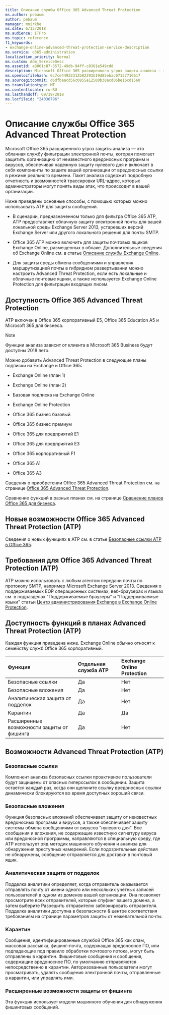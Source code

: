 ```yaml
---
title: Описание службы Office 365 Advanced Threat Protection
ms.author: pebaum
author: pebaum
manager: mnirkhe
ms.date: 6/13/2018
ms.audience: ITPro
ms.topic: reference
f1_keywords:
- exchange-online-advanced-threat-protection-service-description
ms.service: o365-administration
localization_priority: Normal
ms.custom: Adm_ServiceDesc
ms.assetid: a8061c87-3572-49db-94ff-c8301e549cdd
description: Microsoft Office 365 расширенного угроз защиты анализа — это облачная службу фильтрации электронной почты, которая помогает защитить организацию от неизвестного вредоносных программ и вирусов, обеспечивая надежную защиту нулевого дня и включает в себя компоненты по защите вашей организации от вредоносных ссылки в режиме реального времени. Пакет анализа содержит подробную отчетность и возможностей трассировки URL-адрес, которых администраторы могут понять виды атак, что происходит в вашей организации.
ms.openlocfilehash: 6c7ce44932312b82293b19d85ebac07137716617
ms.sourcegitcommit: d6dfbaacd56c0855e12500b38acd06be16cd1560
ms.translationtype: MT
ms.contentlocale: ru-RU
ms.lasthandoff: 09/19/2018
ms.locfileid: "24036796"
---
```

# <a name="office-365-advanced-threat-protection-service-description"></a>Описание службы Office 365 Advanced Threat Protection

Microsoft Office 365 расширенного угроз защиты анализа — это облачная службу фильтрации электронной почты, которая помогает защитить организацию от неизвестного вредоносных программ и вирусов, обеспечивая надежную защиту нулевого дня и включает в себя компоненты по защите вашей организации от вредоносных ссылки в режиме реального времени. Пакет анализа содержит подробную отчетность и возможностей трассировки URL-адрес, которых администраторы могут понять виды атак, что происходит в вашей организации.
  
Ниже приведены основные способы, с помощью которых можно использовать ATP для защиты сообщений.
  
- В сценарии, предназначенном только для фильтра Office 365 ATP, ATP предоставляет облачную защиту электронной почты для вашей локальной среды Exchange Server 2013, устаревших версий Exchange Server или другого локального решения для почты SMTP.
    
- Office 365 ATP можно включить для защиты почтовых ящиков Exchange Online, размещенных в облаке. Дополнительные сведения об Exchange Online см. в статье [Описание службы Exchange Online](https://technet.microsoft.com/en-us/library/exchange-online-service-description.aspx).
    
- Для защиты среды обмена сообщениями и управления маршрутизацией почты в гибридном развертывании можно настроить Advanced Threat Protection, если есть локальные и облачные почтовые ящики, а также используется Exchange Online Protection для фильтрации входящих писем.
    
## <a name="office-365-advanced-threat-protection-atp-availability"></a>Доступность Office 365 Advanced Threat Protection

ATP включен в Office 365 корпоративный E5, Office 365 Education A5 и Microsoft 365 для бизнеса. 
  
> [!NOTE]
> Функции анализа зависит от клиента в Microsoft 365 Business будут доступны 2018 лето. 
  
Можно добавить Advanced Threat Protection в следующие планы подписки на Exchange и Office 365: 
  
- Exchange Online (план 1)
    
- Exchange Online (план 2)
    
- Базовая подписка на Exchange Online
    
- Exchange Online Protection
    
- Office 365 бизнес базовый
    
- Office 365 бизнес премиум
    
- Office 365 для предприятий E1
    
- Office 365 для предприятий E3
    
- Office 365 корпоративный F1
    
- Office 365 A1
    
- Office 365 A3
    
Сведения о приобретении Office 365 Advanced Threat Protection см. на странице [Office 365 Advanced Threat Protection](https://go.microsoft.com/fwlink/p/?LinkId=294201).
  
Сравнение функций в разных планах см. на странице [Сравнение планов Office 365 для бизнеса](http://go.microsoft.com/fwlink/?LinkID=799177&amp;clcid=0x409).
  
## <a name="whats-new-in-office-365-advanced-threat-protection-atp"></a>Новые возможности Office 365 Advanced Threat Protection (ATP)

Сведения о новых функциях в ATP см. в статье [Безопасные ссылки ATP в Office 365](https://go.microsoft.com/fwlink/?linkid=846016).
  
## <a name="requirements-for-office-365-advanced-threat-protection-atp"></a>Требования для Office 365 Advanced Threat Protection (ATP)

ATP можно использовать с любым агентом передачи почты по протоколу SMTP, например Microsoft Exchange Server 2013. Сведения о поддерживаемых EOP операционных системах, веб-браузерах и языках см. в подразделах "Поддерживаемые браузеры" и "Поддерживаемые языки" статьи [Центр администрирования Exchange в Exchange Online Protection](https://go.microsoft.com/fwlink/p/?LinkId=282381).
  
## <a name="feature-availability-across-advanced-threat-protection-atp-plans"></a>Доступность функций в планах Advanced Threat Protection (ATP)

Каждая функция приведена ниже. Exchange Online обычно относят к семейству служб Office 365 корпоративный.
  
|**Функция**|**Отдельная служба ATP**|**Exchange Online Protection**|
|:-----|:-----|:-----|
|Безопасные ссылки  <br/> |Да  <br/> |Нет  <br/> |
|Безопасные вложения  <br/> |Да  <br/> |Нет  <br/> |
|Аналитическая защита от подделок  <br/> |Да  <br/> |Нет  <br/> |
|Карантин  <br/> |Да  <br/> |Да  <br/> |
|Расширенные возможности защиты от фишинга  <br/> |Да  <br/> |Нет  <br/> |
   
## <a name="advanced-threat-protection-atp-capabilities"></a>Возможности Advanced Threat Protection (ATP)

### <a name="safe-links"></a>Безопасные ссылки

Компонент анализа безопасных ссылки проактивное пользователи будут защищены от опасных гиперссылок в сообщении. Защита остается каждый раз, когда они щелкните ссылку вредоносных ссылки динамически блокируются во время доступных хороший связи.
  
### <a name="safe-attachments"></a>Безопасные вложения

Функция безопасных вложений обеспечивает защиту от неизвестных вредоносных программ и вирусов, а также обеспечивает защиту системы обмена сообщениями от вирусов "нулевого дня". Все сообщения и вложения, не содержащие известную сигнатуру вируса или вредоносной программы, направляются в специальную среду, где ATP использует ряд методик машинного обучения и анализа для обнаружения преступных намерений. Если подозрительные действия не обнаружены, сообщение отправляется для доставки в почтовый ящик. 
  
### <a name="spoof-intelligence"></a>Аналитическая защита от подделок

Подделка аналитики определяет, когда отправитель оказывается отправлять почту от имени одного или нескольких учетных записей пользователей в одном из доменов вашей организации. Она позволяет просмотрите всех отправителей, которые спуфинг вашего домена, а затем выберите Разрешить отправителю заблокировать отправителя. Подделка аналитики доступна в безопасности &amp; центре соответствия требованиям на странице параметров защиты от нежелательной почты.
  
### <a name="quarantine"></a>Карантин

Сообщения, идентифицированные службой Office 365 как спам, массовая рассылка, фишинг-почта, содержащая вредоносное ПО, или подпадающие под правило обработки почтового потока, могут быть отправлены в карантин. Фишинговые сообщения и сообщения, содержащие вредоносное ПО, по умолчанию отправляются непосредственно в карантин. Авторизованные пользователи могут просматривать, удалять сообщения электронной почты, отправленные в карантин, или управлять ими.
  
### <a name="advanced-anti-phishing-capabilities"></a>Расширенные возможности защиты от фишинга

Эта функция использует модели машинного обучения для обнаружения фишинговых сообщений. 
  
